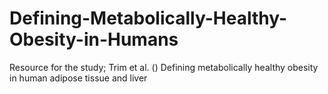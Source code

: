 # Defining-Metabolically-Healthy-Obesity-in-Humans
Resource for the study; Trim et al. () Defining metabolically healthy obesity in human adipose tissue and liver
